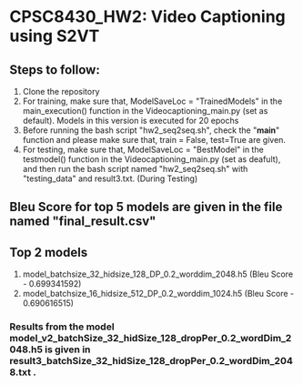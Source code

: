 # CPSC8430_HW2: Video Captioning using S2VT

## Steps to follow:

1. Clone the repository
2. For training, make sure that, ModelSaveLoc = "TrainedModels" in the main_execution() function in the Videocaptioning_main.py (set as default). Models in this version is executed for 20 epochs
3. Before running the bash script "hw2_seq2seq.sh", check the "__main__" function and please make sure that, train = False, test=True are given.
5. For testing, make sure that, ModelSaveLoc = "BestModel" in the testmodel() function in the Videocaptioning_main.py (set as deafult), and then run the bash script named "hw2_seq2seq.sh" with "testing_data" and result3.txt. (During Testing)

## Bleu Score for top 5 models are given in the file named "final_result.csv"

## Top 2 models
1. model_batchsize_32_hidsize_128_DP_0.2_worddim_2048.h5 (Bleu Score - 0.699341592)
2. model_batchsize_16_hidsize_512_DP_0.2_worddim_1024.h5 (Bleu Score - 0.690616515)

### Results from the model **model_v2_batchSize_32_hidSize_128_dropPer_0.2_wordDim_2048.h5** is given in **result3_batchSize_32_hidSize_128_dropPer_0.2_wordDim_2048.txt .**

